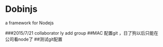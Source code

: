# Dobinjs
a framework for Nodejs

###2015/7/21 collaborator ly add group
##MAC 配置git ，日了狗以后只能在公司看node了
##测试git配置
